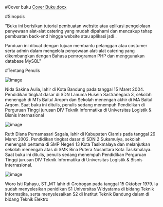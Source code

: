  #Cover buku
[Cover Buku.docx](https://github.com/Nidasakinaa/Buku_Proyek1/files/12023657/Cover.Buku.docx)
 
#Sinopsis

"Buku ini berisikan tutorial pembuatan website atau aplikasi  pengelolaan penyewaan alat-alat catering yang mudah dipahami dan mencakup tahap pembuatan back-end hingga website atau aplikasi jadi .

Panduan ini dibuat dengan tujuan membantu pelanggan atau costumer serta admin dalam mengelola penyewaan alat-alat catering yang dikembangkan dengan Bahasa pemrograman PHP dan menggunakan database MySQL"

#Tentang Penulis

![image](https://github.com/Nidasakinaa/Buku_Proyek1/assets/114220455/2a45f85e-a989-4b74-9c01-74ea4d467b7e)

Nida Sakina Aulia, lahir di Kota Bandung pada tanggal 15 Maret 2004. Pendidikan tingkat dasar di SDN Lanuma Husein Sastranegara 3, sekolah menengah di MTs Baitul Arqom dan Sekolah menengah akhir di MA Baitul Arqom. Saat buku ini ditulis, penulis sedang menempuh Pendidikan di Perguruan Tinggi jurusan DIV Teknik Informatika di Universitas Logistik & Bisnis Internasional

![image](https://github.com/Nidasakinaa/Buku_Proyek1/assets/114220455/c71028e0-4e8d-4bdb-86b1-cae853bb413b)

Ruth Diana Purnamasari Sagala, lahir di Kabupaten Ciamis pada tanggal 29 Maret 2002. Pendidikan tingkat dasar di SDN 2 Sukamulya, sekolah menengah pertama di SMP Negeri 13 Kota Tasikmalaya dan melanjutkan sekolah menengah atas di SMK Bina Putera Nusantara Kota  Tasikmalaya. Saat buku ini ditulis, penulis sedang menempuh Pendidikan Perguruan Tinggi jurusan DIV Teknik Informatika di Universitas Logistik & Bisnis Internasional.

![image](https://github.com/Nidasakinaa/Buku_Proyek1/assets/114220455/977925c9-4aa3-41b3-86ed-7b3556b7d99e)

Woro Isti Rahayu, ST.,MT lahir di Grobogan pada tanggal 15 Oktober 1979. Ia sudah menyelesikan penidikan S1 Universitas Widyatama  di bidang Teknik Informatika, serta  menyelesaikan S2 di Institut Teknik Bandung dalam di bidang Teknik Elektro
